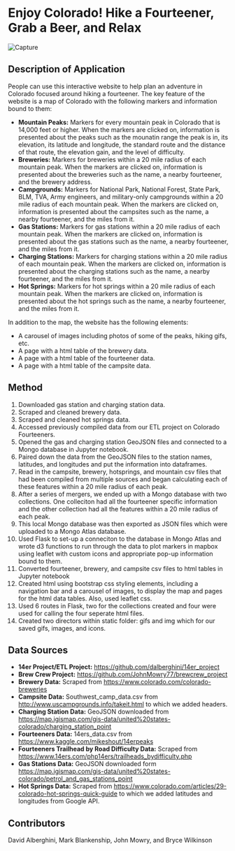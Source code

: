 # Enjoy Colorado! Hike a Fourteener, Grab a Beer, and Relax
![Capture](../static/img/ReadMe_img.JPG)


## Description of Application
People can use this interactive website to help plan an adventure in Colorado focused around hiking a fourteener. The key feature of the website is a map of Colorado with the following markers and information bound to them:
- **Mountain Peaks:** Markers for every mountain peak in Colorado that is 14,000 feet or higher. When the markers are clicked on, information is presented about the peaks such as the mounatin range the peak is in, its elevation, its latitude and longitude, the standard route and the distance of that route, the elevation gain, and the level of difficulty.
- **Breweries:** Markers for breweries within a 20 mile radius of each mountain peak. When the markers are clicked on, information is presented about the breweries such as the name, a nearby fourteener, and the brewery address.
- **Campgrounds:** Markers for National Park, National Forest, State Park, BLM, TVA, Army engineers, and military-only campgrounds within a 20 mile radius of each mountain peak. When the markers are clicked on, information is presented about the campsites such as the name, a nearby fourteener, and the miles from it.
- **Gas Stations:** Markers for gas stations within a 20 mile radius of each mountain peak. When the markers are clicked on, information is presented about the gas stations such as the name, a nearby fourteener, and the miles from it.
- **Charging Stations:** Markers for charging stations within a 20 mile radius of each mountain peak. When the markers are clicked on, information is presented about the charging stations such as the name, a nearby fourteener, and the miles from it.
- **Hot Springs:** Markers for hot springs within a 20 mile radius of each mountain peak. When the markers are clicked on, information is presented about the hot springs such as the name, a nearby fourteener, and the miles from it.

In addition to the map, the website has the following elements:
- A carousel of images including photos of some of the peaks, hiking gifs, etc.
- A page with a html table of the brewery data.
- A page with a html table of the fourteener data.
- A page with a html table of the campsite data. 

## Method
1. Downloaded gas station and charging station data.
2. Scraped and cleaned brewery data.
3. Scraped and cleaned hot springs data.
4. Accessed previously compiled data from our ETL project on Colorado Fourteeners.
5. Opened the gas and charging station GeoJSON files and connected to a Mongo database in Jupyter notebook.
6. Paired down the data from the GeoJSON files to the station names, latitudes, and longitudes and put the information into dataframes.
7. Read in the campsite, brewery, hotsprings, and mountain csv files that had been compiled from multiple sources and began calculating each of these features within a 20 mile radius of each peak.
8. After a series of mergers, we ended up with a Mongo database with two collections. One colleciton had all the fourteener specific information and the other collection had all the features within a 20 mile radius of each peak.
9. This local Mongo database was then exported as JSON files which were uploaded to a Mongo Atlas database.
10. Used Flask to set-up a conneciton to the database in Mongo Atlas and wrote d3 functions to run through the data to plot markers in mapbox using leaflet with custom icons and appropriate pop-up information bound to them.
11. Converted fourteener, brewery, and campsite csv files to html tables in Jupyter notebook
12. Created html using bootstrap css styling elements, including a navigation bar and a carousel of images, to display the map and pages for the html data tables. Also, used leaflet css.
13. Used 6 routes in Flask, two for the collections created and four were used for calling the four seperate html files. 
14. Created two directors within static folder: gifs and img which for our saved gifs, images, and icons. 

## Data Sources
- **14er Project/ETL Project:** https://github.com/dalberghini/14er_project
- **Brew Crew Project:** https://github.com/JohnMowry77/brewcrew_project  
- **Brewery Data:** Scraped from https://www.colorado.com/colorado-breweries
- **Campsite Data:** Southwest_camp_data.csv from http://www.uscampgrounds.info/takeit.html to which we added headers.
- **Charging Station Data:** GeoJSON downloaded from https://map.igismap.com/gis-data/united%20states-colorado/charging_station_point
- **Fourteeners Data:** 14ers_data.csv from https://www.kaggle.com/mikeshout/14erpeaks
- **Fourteeners Trailhead by Road Difficulty Data:** Scraped from https://www.14ers.com/php14ers/trailheads_bydifficulty.php
- **Gas Stations Data:** GeoJSON downloaded form https://map.igismap.com/gis-data/united%20states-colorado/petrol_and_gas_stations_point
- **Hot Springs Data:** Scraped from https://www.colorado.com/articles/29-colorado-hot-springs-quick-guide to which we added latitudes and longitudes from Google API.

## Contributors
David Alberghini, Mark Blankenship, John Mowry, and Bryce Wilkinson